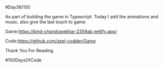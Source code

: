 #Day38/100

As part of building the game in Typescript. Today I add the animations and music. also give the last touch to game.


Game:https://kind-chandrasekhar-2359ab.netlify.app/

Code:https://github.com/zeel-codder/Game



Thank You For Reading.



#100DaysOfCode